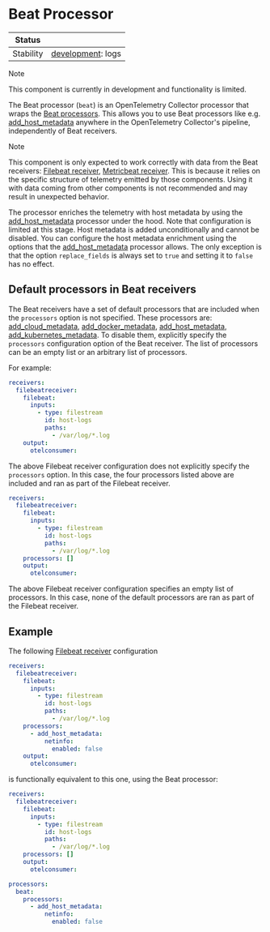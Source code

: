 # Beat Processor

| Status    |                     |
| --------- | ------------------- |
| Stability | [development]: logs |

[development]: https://github.com/open-telemetry/opentelemetry-collector/blob/main/docs/component-stability.md#development

> [!NOTE]
> This component is currently in development and functionality is limited.

The Beat processor (`beat`) is an OpenTelemetry Collector processor that wraps the [Beat processors].
This allows you to use Beat processors like e.g. [add_host_metadata] anywhere in the OpenTelemetry Collector's pipeline, independently of Beat receivers.

> [!NOTE]
> This component is only expected to work correctly with data from the Beat receivers: [Filebeat receiver], [Metricbeat receiver].
> This is because it relies on the specific structure of telemetry emitted by those components.
> Using it with data coming from other components is not recommended and may result in unexpected behavior.

The processor enriches the telemetry with host metadata by using the [add_host_metadata] processor under the hood.
Note that configuration is limited at this stage.
Host metadata is added unconditionally and cannot be disabled.
You can configure the host metadata enrichment using the options that the [add_host_metadata] processor allows.
The only exception is that the option `replace_fields` is always set to `true` and setting it to `false` has no effect.

## Default processors in Beat receivers

The Beat receivers have a set of default processors that are included when the `processors` option is not specified.
These processors are: [add_cloud_metadata], [add_docker_metadata], [add_host_metadata], [add_kubernetes_metadata].
To disable them, explicitly specify the `processors` configuration option of the Beat receiver.
The list of processors can be an empty list or an arbitrary list of processors.

For example:

```yaml
receivers:
  filebeatreceiver:
    filebeat:
      inputs:
        - type: filestream
          id: host-logs
          paths:
            - /var/log/*.log
    output:
      otelconsumer:
```

The above Filebeat receiver configuration does not explicitly specify the `processors` option.
In this case, the four processors listed above are included and ran as part of the Filebeat receiver.

```yaml
receivers:
  filebeatreceiver:
    filebeat:
      inputs:
        - type: filestream
          id: host-logs
          paths:
            - /var/log/*.log
    processors: []
    output:
      otelconsumer:
```

The above Filebeat receiver configuration specifies an empty list of processors.
In this case, none of the default processors are ran as part of the Filebeat receiver.

## Example

The following [Filebeat receiver] configuration

```yaml
receivers:
  filebeatreceiver:
    filebeat:
      inputs:
        - type: filestream
          id: host-logs
          paths:
            - /var/log/*.log
    processors:
      - add_host_metadata:
          netinfo:
            enabled: false
    output:
      otelconsumer:
```

is functionally equivalent to this one, using the Beat processor:

```yaml
receivers:
  filebeatreceiver:
    filebeat:
      inputs:
        - type: filestream
          id: host-logs
          paths:
            - /var/log/*.log
    processors: []
    output:
      otelconsumer:

processors:
  beat:
    processors:
      - add_host_metadata:
          netinfo:
            enabled: false
```

[Beat processors]: https://www.elastic.co/docs/reference/beats/filebeat/filtering-enhancing-data#using-processors
[Filebeat receiver]: https://github.com/elastic/beats/tree/main/x-pack/filebeat/fbreceiver
[Metricbeat receiver]: https://github.com/elastic/beats/tree/main/x-pack/metricbeat/mbreceiver
[add_cloud_metadata]: https://www.elastic.co/docs/reference/beats/filebeat/add-cloud-metadata
[add_docker_metadata]: https://www.elastic.co/docs/reference/beats/filebeat/add-docker-metadata
[add_host_metadata]: https://www.elastic.co/docs/reference/beats/filebeat/add-host-metadata
[add_kubernetes_metadata]: https://www.elastic.co/docs/reference/beats/filebeat/add-kubernetes-metadata
